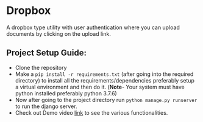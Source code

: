 # Dropbox
A dropbox type utility with user authentication where you can upload documents by clicking on the upload link.
## Project Setup Guide:
- Clone the repository
- Make a `pip install -r requirements.txt` (after going into the required directory)  to install all the requirements/dependencies preferably setup a virtual environment and then do it. 
(**Note**- Your system must have python installed preferably python 3.7.6)
- Now after going to the project directory run `python manage.py runserver` to run the django server.
- Check out Demo video [link](https://youtu.be/AQ3hwDn2vjw) to see the various functionalities.
